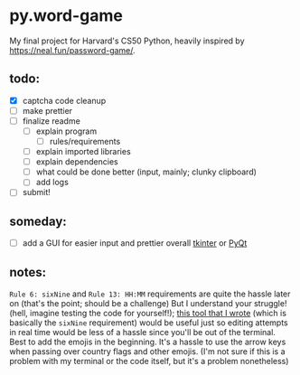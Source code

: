 # py.word-game
My final project for Harvard's CS50 Python, heavily inspired by https://neal.fun/password-game/.

## todo:
- [x] captcha code cleanup
- [ ] make prettier
- [ ] finalize readme
    - [ ] explain program
        - [ ] rules/requirements
    - [ ] explain imported libraries
    - [ ] explain dependencies
    - [ ] what could be done better (input, mainly; clunky clipboard)
    - [ ] add logs
- [ ] submit!

## someday:
- [ ] add a GUI for easier input and prettier overall [tkinter](https://docs.python.org/3/library/tkinter.html) or [PyQt](https://riverbankcomputing.com/software/pyqt/intro)


## notes:
`Rule 6: sixNine` and `Rule 13: HH:MM` requirements are quite the hassle later on (that's the point; should be a challenge) But I understand your struggle! (hell, imagine testing the code for yourself!); [this tool that I wrote](https://www.online-python.com/SEMPZn3TDb) (which is basically the `sixNine` requirement) would be useful just so editing attempts in real time would be less of a hassle since you'll be out of the terminal.
Best to add the emojis in the beginning. It's a hassle to use the arrow keys when passing over country flags and other emojis. (I'm not sure if this is a problem with my terminal or the code itself, but it's a problem nonetheless)